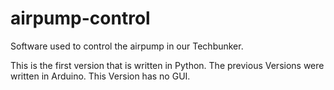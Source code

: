 # airpump-control
Software used to control the airpump in our Techbunker.

This is the first version that is written in Python.
The previous Versions were written in Arduino.
This Version has no GUI.

